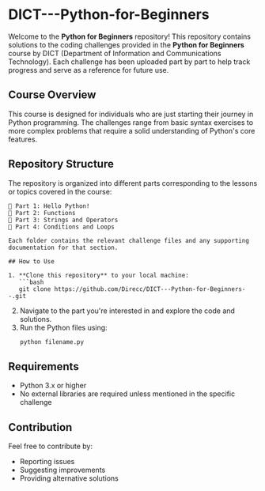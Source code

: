 # DICT---Python-for-Beginners

Welcome to the **Python for Beginners** repository! This repository contains solutions to the coding challenges provided in the **Python for Beginners** course by DICT (Department of Information and Communications Technology). Each challenge has been uploaded part by part to help track progress and serve as a reference for future use.

## Course Overview

This course is designed for individuals who are just starting their journey in Python programming. The challenges range from basic syntax exercises to more complex problems that require a solid understanding of Python's core features.

## Repository Structure

The repository is organized into different parts corresponding to the lessons or topics covered in the course:

```
📂 Part 1: Hello Python!
📂 Part 2: Functions
📂 Part 3: Strings and Operators
📂 Part 4: Conditions and Loops

Each folder contains the relevant challenge files and any supporting documentation for that section.

## How to Use

1. **Clone this repository** to your local machine:
   ```bash
   git clone https://github.com/Direcc/DICT---Python-for-Beginners--.git
   ```
2. Navigate to the part you're interested in and explore the code and solutions.
3. Run the Python files using:
   ```bash
   python filename.py
   ```

## Requirements

- Python 3.x or higher
- No external libraries are required unless mentioned in the specific challenge

## Contribution

Feel free to contribute by:
- Reporting issues
- Suggesting improvements
- Providing alternative solutions
